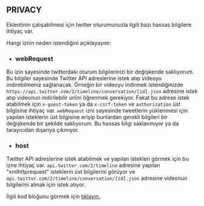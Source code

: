 ## PRIVACY

Eklentinin çalışabilmesi için twitter oturumunuzla ilgili bazı hassas bilgilere ihtiyaç var.

Hangi iznin neden istendiğini açıklayayım:

 - ### webRequest

Bu izin sayesinde twitterdaki oturum bilgilerinizi bir değişkende saklıyorum. Bu bilgiler sayesinde Twitter API adreslerine istek atıp videoyu indirebilmeniz sağlanacak. Örneğin bir videoyu indirmek istendiğinizde ``https://api.twitter.com/2/timeline/conversation/[id].json`` adresine istek atıp videonun indirilebilir urlini öğrenmek gerekiyor. Fakat bu adrese istek atabilmek için ``x-guest-token`` ya da ``x-csrf-token`` ve ``authorization`` üst bilgisine ihtiyaç var. ``webRequest`` izni sayesinde tweetlerin yüklenmesi için yapılan isteklerin üst bilgisine erişip bunlardan gerekli bilgileri bir değişkende bir şekilde saklıyorum. Bu hassas bilgi saklanmıyor ya da tarayıcıdan dışarıya çıkmıyor.

 - ### host

Twitter API adreslerine istek atabilmek ve yapılan istekleri görmek için bu izne ihtiyaç var. ``api.twitter.com/2/timeline`` adresine yapılan "xmlhttprequest" isteklerin üst bilgilerini görüyor ve ``api.twitter.com/2/timeline/conversation/[id].json`` adresine videonun bilgilerini almak için istek atıyor.

İlgili kod bloğunu görmek için [tıklayın.](https://github.com/mstfsnc/twitter-video-downloader/blob/master/src/background/api.js#L4-L23)